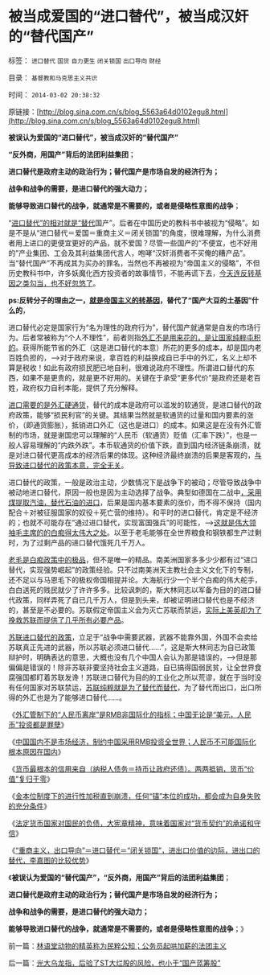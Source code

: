 # 被当成爱国的“进口替代”，被当成汉奸的“替代国产”

标签： `进口替代` `国货` `自力更生` `闭关锁国` `出口导向` `财经` 

目录： `基督教和马克思主义共识`

时间： `2014-03-02 20:38:32`

原链接：[http://blog.sina.com.cn/s/blog_5563a64d0102egu8.html](http://blog.sina.com.cn/s/blog_5563a64d0102egu8.html)

**被误认为爱国的“进口替代”，被当成汉奸的“替代国产”**

**“反外商，用国产”背后的法团利益集团**；

**进口替代是政府主动的政治行为；替代国产是市场自发的经济行为；**

**战争和战争的需要，是进口替代的强大动力；**

**能够导致进口替代的战争，就通常是不需要的，或者是侵略性意图的战争**；



“[进口替代”的相对就是“替代](http://blog.sina.com.cn/s/blog_5563a64d0102egt6.html)国产”。后者在中国历史的教科书中被视为“侵略”。如是不是从“进口替代＝爱国＝重商主义＝闭关锁国”的角度，很难理解，为什么消费者用上进口的更便宜更好的产品，就不爱国？尽管一些国产的“不便宜，也不好用的”产业集团、工会及其利益集团代言人，咆哮“汉奸消费者不买俺的糟产品”。当“替代国产”不再成其为买办的罪名，当然也不再被视为“帝国主义的侵略”，不但历史教科书中，许多妖魔化西方投资者的故事情节，不能再谎下去，[今天连反转基因之类勾当，也不好忽悠了](../../../2012/9/12/只有宗教裁判所，才会审批科研课题.md)。

**ps:反转分子的理由之一，[就是帝国主义的转基因](../../../2012/9/5/举证责任倒置的“转基因有害论”；.md)，替代了“国产大豆的土基因”什么的**，

进口替代必定是国家行为“名为理性的政府行为”，替代国产就通常是自发的市场行为。后者常被称为“个人不理性”，前者则指[外汇不是用来花的，是让国家纯粹屯积的](http://blog.sina.com.cn/s/blog_5563a64d0102egsj.html)。获得所能节省的外汇（这是进口替代的本意）所花的更多的成本，却是国内老百姓负担的，——>对于政府来说，拿百姓的利益换成自已手中的外汇，名义上却不算是税收！如此有政府损民肥已地自利，很难说政府不理性。所谓进口替代的东西，如果不是更贵的，就是更不好用的。关键在于承受“更多代价”是政府还是老百姓，政府权力自利本能，提供了充分解释。

[进口需要的是外汇硬通货](../../../2014/2/25/金本位制度下的进行性加税直到崩溃，大萧条，明朝.md)，替代的成本是政府可以滥发的软通货，是进口替代的政府政策，能够“损民利官”的关键。其结果当然就是软通货的过量和国内要素的涨价，（即通货膨胀），抵销进口外汇（这也是进口）的成本。如果这是在没有外汇管制的市场，就是谢国忠可以理解的“人民币（软通货）贬值（汇率下跌）”，也是一般人容易理解的“内跌外跌”。本币软通货的价值下跌，直到国内经济链条崩溃，就是对进口替代更高成本的经济后果的体现。这种经济最终崩溃的后果是客观的，[与导致进口替代的政策本意，完全无关](../../../2009/5/6/出口导向是暂时的还是永远的？.md)。

进口替代的政策，一般是政治主动，少数情况下是战争下的被动；尽管导致战争中被动地进口替代，原因一般也是因为主动选择了战争。典型如德国在二战中[，采用煤提取汽油，替代石油的进口](../../../2009/1/14/能源危机之化石能源采之不完.md)，后果是国内基本要素的涨价，而不得不保持（国内配合＋对被征服国家的奴役＋死亡营的维持）。和平时的进口替代，肯定是不经济的；也就不可能存在“通过进口替代，实现富国强兵”的可能性，——>[这就是伟大领袖毛主席的的白痴得太伟大之处](http://darthvad.blog.163.com/blog/static/5339947020111194845411/)。以至于老毛能够在全世界粮食和钢铁都生产过剩时，为了过剩产品的进口替代饿死几千万人。

[老毛是白痴政策中的极品](../../../2010/4/24/后工业化时代应该从1933年真正开始.md)，但不是唯一的精品。南美洲国家多多少少都有过“进口替代，实现强势崛起”的政策经验。只不过南美洲天主教社会主义文化下的专制，还不足以与马恩毛下的极权帝国相提并论。大海航行少一个半个白痴的伟大舵手，白白送死的贱民就少了许许多多。比较讽刺的，斯大林同志以军备为目的的进口替代政策，同样弄死了自已几千万人，但是到头来，却被证明进口替代也是不经济的，甚至是不必要的。苏联假定帝国主义会为灭亡苏联而禁运，[实际上美英却为了挽救苏联而提供了几乎所有必要产品](../../../2009/12/24/短板决定实力，要素替代的战斗力.md)。

[苏联进口替代的政策](../../../2009/12/6/生命汇率！战争是不公平的血肉交换.md)，立足于“战争中需要武器，武器不能靠外国，外国不会卖给苏联真正先进的武器，所以苏联必须进口替代……”，这是斯大林同志为自已政策辩护时，明确表达的意思，大概也没有几个中国人会认为那是错误的，——>但是那偏偏是错误的！除非苏联非要坚持社会主义道路，自已搞得国弱民贫，让全世界食腐强国都盯着苏联发谗！苏联进口替代为目的的工业化之所以荒谬，就在于当时没有任何国家对苏联禁运，[苏联纯粹就是为了替代而替代](../../../2009/8/3/工业化后靠小弟养活的苏联老大哥.md)，为了替代而出口，出口所得的外汇也是为了能够进口替代……。

《[外汇管制下的“人民币离岸”是RMB非国际化的指标；中国无论是“美元，人民币”投资都是罪孽](http://blog.sina.com.cn/s/blog_5563a64d0102egq4.html)》

《[中国国内不是市场经济，制约中国采用RMB投资全世界；人民币不可能国际化根本原因在国内](../../../2014/2/24/美国人投资全世界与中国的“资本项目输出”的根本不同.md)》

《[货币最根本的信用来自（纳税人债务＝持币让政府还债）。两两抵销，货币“价值”复归于零](http://blog.sina.com.cn/s/blog_5563a64d0102egqy.html)》

《[金本位制度下的进行性加税直到崩溃，任何“锚”本位的成功，都会成为自身失败的充分条件](../../../2014/2/25/金本位制度下的进行性加税直到崩溃，大萧条，明朝.md)》

《[法定货币国家对国民的负债，大宪章精神，意味着国家对“货币契约”的承诺和守信](http://blog.sina.com.cn/s/blog_5563a64d0102egsj.html)》

《[“重商主义，出口导向”＝进口替代＝“闭关锁国”，进出口价值的边际，进出口的替代，李嘉图的比较优势](../../../2014/2/28/货币主权和国际贸易的价值，李嘉图的比较优势.md)》

《**被误认为爱国的“替代国产”，“反外商，用国产”背后的法团利益集团**；

**进口替代是政府主动的政治行为；替代国产是市场自发的经济行为；**

**战争和战争的需要，是进口替代的强大动力；**

**能够导致进口替代的战争，就通常是不需要的，或者是侵略性意图的战争**；》



前一篇：[林语堂动物的精英称为民粹公知；公务员起哄加薪的法团主义](http://blog.sina.com.cn/s/blog_5563a64d0102egu7.html)

后一篇：[光大乌龙指，后验了ST大烂股的风险，也小于“国产蓝筹股”](../../../2014/3/2/光大乌龙指，后验了ST大烂股的风险，也小于“国产蓝筹股”.md)